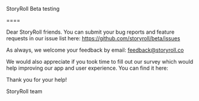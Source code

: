 StoryRoll Beta testing

====

Dear StoryRoll friends. You can submit your bug reports and feature requests in our issue list here: https://github.com/storyroll/beta/issues

As always, we welcome your feedback by email: feedback@storyroll.co

We would also appreciate if you took time to fill out our survey which would help improving our app and user experience. You can find it here: <tbd>

Thank you for your help!

StoryRoll team
